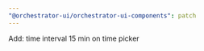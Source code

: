 ```yaml
---
"@orchestrator-ui/orchestrator-ui-components": patch
---
```


Add: time interval 15 min on time picker
